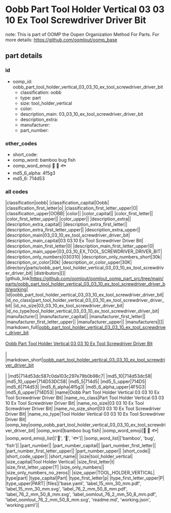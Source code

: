 # Oobb Part Tool Holder Vertical 03 03 10 Ex Tool Screwdriver Driver Bit  

note: This is part of OOMP the Oopen Organization Method For Parts. For more details: https://github.com/oomlout/oomp_base

##  part details





### id
* oomp_id: oobb_part_tool_holder_vertical_03_03_10_ex_tool_screwdriver_driver_bit
  * classification: oobb
  * type: part
  * size: tool_holder_vertical
  * color: 
  * description_main: 03_03_10_ex_tool_screwdriver_driver_bit
  * description_extra: 
  * manufacturer: 
  * part_number: 

### other_codes
* short_code: 
* oomp_word: bamboo bug fish
* oomp_word_emoji :bamboo: :bug: :fish:
* md5_6_alpha: 4f5g3
* md5_6: 714d53

### all codes 
|classification|oobb|
|classification_capital|Oobb|
|classification_first_letter|o|
|classification_first_letter_upper|O|
|classification_upper|OOBB|
|color||
|color_capital||
|color_first_letter||
|color_first_letter_upper||
|color_upper||
|description_extra||
|description_extra_capital||
|description_extra_first_letter||
|description_extra_first_letter_upper||
|description_extra_upper||
|description_main|03_03_10_ex_tool_screwdriver_driver_bit|
|description_main_capital|03 03.10 Ex Tool Screwdriver Driver Bit|
|description_main_first_letter|0|
|description_main_first_letter_upper|0|
|description_main_upper|03_03_10_EX_TOOL_SCREWDRIVER_DRIVER_BIT|
|description_only_numbers|030310|
|description_only_numbers_short|30k|
|description_or_color|30k|
|description_or_color_upper|30K|
|directory|parts/oobb_part_tool_holder_vertical_03_03_10_ex_tool_screwdriver_driver_bit|
|distributors|[]|
|github_link|https://github.com/oomlout/oomlout_oomp_part_src/tree/main/parts/oobb_part_tool_holder_vertical_03_03_10_ex_tool_screwdriver_driver_bit/working|
|id|oobb_part_tool_holder_vertical_03_03_10_ex_tool_screwdriver_driver_bit|
|id_no_class|part_tool_holder_vertical_03_03_10_ex_tool_screwdriver_driver_bit|
|id_no_size|03_03_10_ex_tool_screwdriver_driver_bit|
|id_no_type|tool_holder_vertical_03_03_10_ex_tool_screwdriver_driver_bit|
|manufacturer||
|manufacturer_capital||
|manufacturer_first_letter||
|manufacturer_first_letter_upper||
|manufacturer_upper||
|manufacturers|[]|
|markdown_full|[oobb_part_tool_holder_vertical_03_03_10_ex_tool_screwdriver_driver_bit](https://github.com/oomlout/oomlout_oomp_part_src/tree/main/parts/oobb_part_tool_holder_vertical_03_03_10_ex_tool_screwdriver_driver_bit/working)<br>[](https://github.com/oomlout/oomlout_oomp_part_src/tree/main/parts/oobb_part_tool_holder_vertical_03_03_10_ex_tool_screwdriver_driver_bit/working)<br>[Oobb Part Tool Holder Vertical 03 03 10 Ex Tool Screwdriver Driver Bit](https://github.com/oomlout/oomlout_oomp_part_src/tree/main/parts/oobb_part_tool_holder_vertical_03_03_10_ex_tool_screwdriver_driver_bit/working)<br><br>|
|markdown_short|[oobb_part_tool_holder_vertical_03_03_10_ex_tool_screwdriver_driver_bit](https://github.com/oomlout/oomlout_oomp_part_src/tree/main/parts/oobb_part_tool_holder_vertical_03_03_10_ex_tool_screwdriver_driver_bit/working)<br><br>|
|md5|714d53dc587c0da103c297e79b0b98c7|
|md5_10|714d53dc58|
|md5_10_upper|714D53DC58|
|md5_5|714d5|
|md5_5_upper|714D5|
|md5_6|714d53|
|md5_6_alpha|4f5g3|
|md5_6_alpha_upper|4F5G3|
|md5_6_upper|714D53|
|name|Oobb Part Tool Holder Vertical 03 03 10 Ex Tool Screwdriver Driver Bit|
|name_no_class|Part Tool Holder Vertical 03 03 10 Ex Tool Screwdriver Driver Bit|
|name_no_size|03 03 10 Ex Tool Screwdriver Driver Bit|
|name_no_size_short|03 03 10 Ex Tool Screwdriver Driver Bit|
|name_no_type|Tool Holder Vertical 03 03 10 Ex Tool Screwdriver Driver Bit|
|oomp_key|oomp_oobb_part_tool_holder_vertical_03_03_10_ex_tool_screwdriver_driver_bit|
|oomp_word|bamboo bug fish|
|oomp_word_emoji|:bamboo: :bug: :fish:|
|oomp_word_emoji_list|[':bamboo:', ':bug:', ':fish:']|
|oomp_word_list|['bamboo', 'bug', 'fish']|
|part_number||
|part_number_capital||
|part_number_first_letter||
|part_number_first_letter_upper||
|part_number_upper||
|short_code||
|short_code_upper||
|short_name||
|size|tool_holder_vertical|
|size_capital|Tool Holder Vertical|
|size_first_letter|t|
|size_first_letter_upper|T|
|size_only_numbers||
|size_only_numbers_no_zeros||
|size_upper|TOOL_HOLDER_VERTICAL|
|type|part|
|type_capital|Part|
|type_first_letter|p|
|type_first_letter_upper|P|
|type_upper|PART|
|files|['base.yaml', 'label_15_mm_30_mm.pdf', 'label_15_mm_30_mm.svg', 'label_76_2_mm_50_8_mm.pdf', 'label_76_2_mm_50_8_mm.svg', 'label_oomlout_76_2_mm_50_8_mm.pdf', 'label_oomlout_76_2_mm_50_8_mm.svg', 'readme.md', 'working.json', 'working.yaml']|
